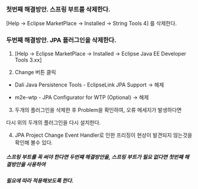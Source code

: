 


### 첫번째 해결방안. 스프링 부트를 삭제한다.

[Help -> Eclipse MarketPlace -> Installed -> String Tools 4] 를 삭제한다.

 

### 두번째 해결방안. JPA 플러그인을 삭제한다.

1. [Help -> Eclipse MarketPlace -> Installed -> Eclipse Java EE Developer Tools 3.xx] 

2. Change 버튼 클릭

 - Dali Java Persistence Tools - EclipseLink JPA Support -> 해제

 - m2e-wtp - JPA Configurator for WTP (Optional) -> 해제

3. 두개의 플러그인을 삭제한 후 Problem을 확인하여, 오류 메세지가 발생하다면

다시 위의 두개의 플러그인을 다시 설치한다.

4. JPA Project Change Event Handler로 인한 프리징이 현상이 발견되지 않는것을 확인해 볼수 있다.

 

##### 스프링 부트를 꼭 써야 한다면 두번째 해결방안을, 스프링 부트가 필요 없다면 첫번째 해결방안을 사용하여

##### 필요에 따라 적용해보도록 한다.

